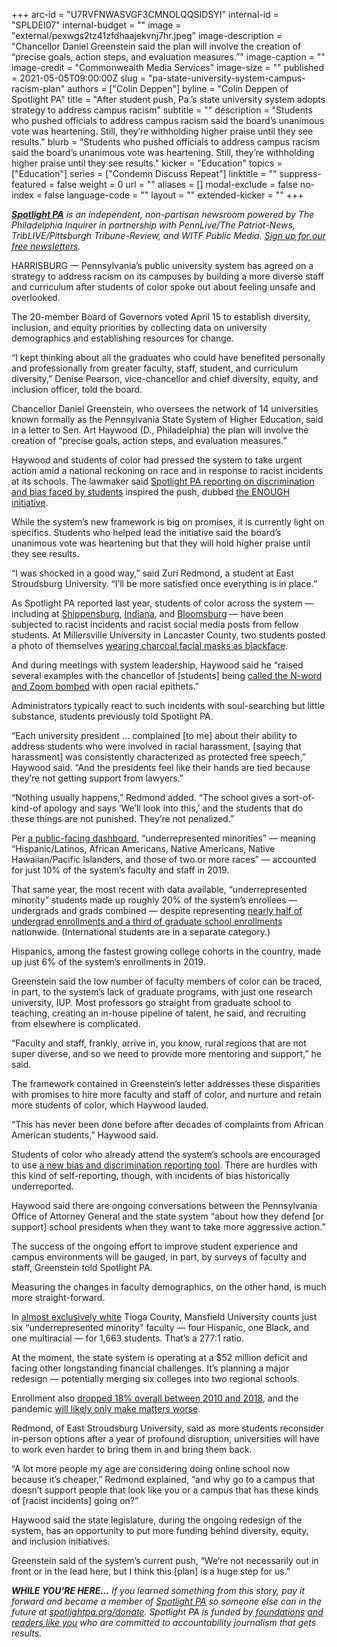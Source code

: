 +++
arc-id = "U7RVFNWASVGF3CMNOLQQSIDSYI"
internal-id = "SPLDEI07"
internal-budget = ""
image = "external/pexwgs2tz41zfdhaajekvnj7hr.jpeg"
image-description = "Chancellor Daniel Greenstein said the plan will involve the creation of “precise goals, action steps, and evaluation measures.”"
image-caption = ""
image-credit = "Commonwealth Media Services"
image-size = ""
published = 2021-05-05T09:00:00Z
slug = "pa-state-university-system-campus-racism-plan"
authors = ["Colin Deppen"]
byline = "Colin Deppen of Spotlight PA"
title = "After student push, Pa.’s state university system adopts strategy to address campus racism"
subtitle = ""
description = "Students who pushed officials to address campus racism said the board’s unanimous vote was heartening. Still, they’re withholding higher praise until they see results."
blurb = "Students who pushed officials to address campus racism said the board’s unanimous vote was heartening. Still, they’re withholding higher praise until they see results."
kicker = "Education"
topics = ["Education"]
series = ["Condemn Discuss Repeat"]
linktitle = ""
suppress-featured = false
weight = 0
url = ""
aliases = []
modal-exclude = false
no-index = false
language-code = ""
layout = ""
extended-kicker = ""
+++

<a href="https://www.spotlightpa.org/"><i><b>Spotlight PA</b></i></a><i> is an independent, non-partisan newsroom powered by The Philadelphia Inquirer in partnership with PennLive/The Patriot-News, TribLIVE/Pittsburgh Tribune-Review, and WITF Public Media. </i><a href="https://www.spotlightpa.org/newsletters"><i>Sign up for our free newsletters</i></a><i>.</i>

HARRISBURG — Pennsylvania’s public university system has agreed on a strategy to address racism on its campuses by building a more diverse staff and curriculum after students of color spoke out about feeling unsafe and overlooked.

The 20-member Board of Governors voted April 15 to establish diversity, inclusion, and equity priorities by collecting data on university demographics and establishing resources for change.

“I kept thinking about all the graduates who could have benefited personally and professionally from greater faculty, staff, student, and curriculum diversity,” Denise Pearson, vice-chancellor and chief diversity, equity, and inclusion officer, told the board.

<script src="https://www.spotlightpa.org/embed.js" async></script><div data-spl-embed-version="1" data-spl-src="https://www.spotlightpa.org/embeds/newsletter/"></div>

Chancellor Daniel Greenstein, who oversees the network of 14 universities known formally as the Pennsylvania State System of Higher Education, said in a letter to Sen. Art Haywood (D., Philadelphia) the plan will involve the creation of “precise goals, action steps, and evaluation measures.”

Haywood and students of color had pressed the system to take urgent action amid a national reckoning on race and in response to racist incidents at its schools. The lawmaker said <a href="https://www.spotlightpa.org/series/condemn-discuss-repeat/">Spotlight PA reporting on discrimination and bias faced by students</a> inspired the push, dubbed <a href="http://www.senatorhaywood.com/senator-haywood-responds-to-passhe-board-meeting">the ENOUGH initiative</a>.

While the system’s new framework is big on promises, it is currently light on specifics. Students who helped lead the initiative said the board’s unanimous vote was heartening but that they will hold higher praise until they see results.

“I was shocked in a good way,” said Zuri Redmond, a student at East Stroudsburg University. “I’ll be more satisfied once everything is in place.”

As Spotlight PA reported last year, students of color across the system — including at <a href="https://www.pennlive.com/news/2016/10/shippensburg.html">Shippensburg</a>, <a href="https://www.wtae.com/article/iup-investigating-racist-photo-making-round-on-social-media-1/7475975">Indiana</a>, and <a href="https://www.wnep.com/article/news/local/columbia-county/bloomsburg-students-protest-racist-attitudes-on-social-media/523-1e1554c0-c9d7-4049-9c99-b89be8647c88">Bloomsburg</a> — have been subjected to racist incidents and racist social media posts from fellow students. At Millersville University in Lancaster County, two students posted a photo of themselves <a href="http://lancasteronline.com/news/local/millersville-university-investigates-racially-insensitive-photo-posted-on-snapchat/article_0b8d3fc2-004a-11e7-81bc-4f06d1a16833.html">wearing charcoal facial masks as blackface</a>.

And during meetings with system leadership, Haywood said he “raised several examples with the chancellor of [students] being <a href="http://pasenate.com/senator-haywood-highlights-harassment-of-black-students-at-passhe-schools-questions-chancellor-in-senate-hearing/">called the N-word and Zoom bombed</a> with open racial epithets.”

Administrators typically react to such incidents with soul-searching but little substance, students previously told Spotlight PA.

“Each university president … complained [to me] about their ability to address students who were involved in racial harassment, [saying that harassment] was consistently characterized as protected free speech,” Haywood said. “And the presidents feel like their hands are tied because they’re not getting support from lawyers.”

“Nothing usually happens,” Redmond added. “The school gives a sort-of-kind-of apology and says ‘We’ll look into this,’ and the students that do these things are not punished. They’re not penalized.”

Per <a href="https://viz.passhe.edu/t/Public/views/DiversityEquityInclusion/DiversityEquityInclusion?:showAppBanner=false&:display_count=n&:showVizHome=n&:origin=viz_share_link&:isGuestRedirectFromVizportal=y&:embed=y">a public-facing dashboard</a>, “underrepresented minorities” —&nbsp;meaning “Hispanic/Latinos, African Americans, Native Americans, Native Hawaiian/Pacific Islanders, and those of two or more races” —&nbsp;accounted for just 10% of the system’s faculty and staff in 2019.

<div id="vis-chart-passhe-students--container"></div>
<script src="https://pym.nprapps.org/pym.v1.min.js"></script>
<script>new pym.Parent("vis-chart-passhe-students--container", "https://interactives.data.spotlightpa.org/2020/vis-chart-passhe-students/", {});</script>

That same year, the most recent with data available, “underrepresented minority” students made up roughly 20% of the system’s enrollees — undergrads and grads combined — despite representing <a href="https://www.aacu.org/aacu-news/newsletter/2019/march/facts-figures">nearly half of undergrad enrollments and a third of graduate school enrollments</a> nationwide. (International students are in a separate category.)

Hispanics, among the fastest growing college cohorts in the country, made up just 6% of the system’s enrollments in 2019.

Greenstein said the low number of faculty members of color can be traced, in part, to the system’s lack of graduate programs, with just one research university, IUP. Most professors go straight from graduate school to teaching, creating an in-house pipeline of talent, he said, and recruiting from elsewhere is complicated.

“Faculty and staff, frankly, arrive in, you know, rural regions that are not super diverse, and so we need to provide more mentoring and support,” he said.

The framework contained in Greenstein’s letter addresses these disparities with promises to hire more faculty and staff of color, and nurture and retain more students of color, which Haywood lauded.

“This has never been done before after decades of complaints from African American students,” Haywood said.

Students of color who already attend the system’s schools are encouraged to use <a href="https://www.passhe.edu/inside/BOG/IE/Pages/Bias-and-Discrimination-Reporting.aspx">a new bias and discrimination reporting tool</a>. There are hurdles with this kind of self-reporting, though, with incidents of bias historically underreported.

Haywood said there are ongoing conversations between the Pennsylvania Office of Attorney General and the state system “about how they defend [or support] school presidents when they want to take more aggressive action.”

The success of the ongoing effort to improve student experience and campus environments will be gauged, in part, by surveys of faculty and staff, Greenstein told Spotlight PA.

Measuring the changes in faculty demographics, on the other hand, is much more straight-forward.

In <a href="https://www.census.gov/quickfacts/fact/table/tiogacountypennsylvania/BZA115219">almost exclusively white</a> Tioga County, Mansfield University counts just six “underrepresented minority” faculty — four Hispanic, one Black, and one multiracial —&nbsp;for 1,663 students. That’s a 277:1 ratio.

At the moment, the state system is operating at a $52 million deficit and facing other longstanding financial challenges. It’s planning a major redesign — potentially merging six colleges into two regional schools.

Enrollment also <a href="https://whyy.org/articles/pa-public-universities-treading-water-with-declining-enrollment-higher-than-average-tuition/">dropped 18% overall between 2010 and 2018</a>, and the pandemic <a href="https://www.cnbc.com/2021/04/16/college-enrollment-sank-due-to-the-covid-pandemic.html">will likely only make matters worse</a>.

<script src="https://www.spotlightpa.org/embed.js" async></script><div data-spl-embed-version="1" data-spl-src="https://www.spotlightpa.org/embeds/donate/?teaser_text=If%20you%20learned%20something%2C%20pay%20it%20forward%20and%20become%20a%20member%20of%20Spotlight%20PA%20so%20someone%20else%20can%20in%20the%20future.%20%3Cb%3EFor%20a%20limited%20time%20only%2C%20all%20contributions%20will%20be%20matched%20dollar-for-dollar%20up%20to%20%2415%2C000.%3C%2Fb%3E"></div>

Redmond, of East Stroudsburg University, said as more students reconsider in-person options after a year of profound disruption, universities will have to work even harder to bring them in and bring them back.

“A lot more people my age are considering doing online school now because it’s cheaper,” Redmond explained, “and why go to a campus that doesn’t support people that look like you or a campus that has these kinds of [racist incidents] going on?”

Haywood said the state legislature, during the ongoing redesign of the system, has an opportunity to put more funding behind diversity, equity, and inclusion initiatives.

Greenstein said of the system’s current push, “We’re not necessarily out in front or in the lead here, but I think this [plan] is a huge step for us.”

<i><b>WHILE YOU’RE HERE...</b></i><i> If you learned something from this story, pay it forward and become a member of </i><a href="https://www.spotlightpa.org/"><i>Spotlight PA</i></a><i> so someone else can in the future at </i><a href="http://spotlightpa.org/donate"><i>spotlightpa.org/donate</i></a><i>. Spotlight PA is funded by</i><a href="https://www.spotlightpa.org/support"><i> foundations</i></a><i> </i><a href="https://www.spotlightpa.org/support"><i>and readers like you</i></a><i> who are committed to accountability journalism that gets results.</i>
